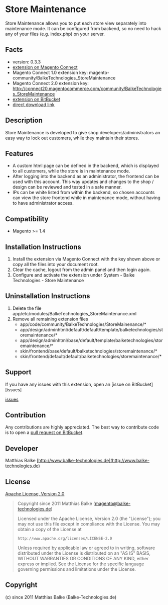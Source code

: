 # Store Maintenance
Store Maintenance allows you to put each store view separately into maintenance mode. It can be configured from backend, so no need to hack any of your files (e.g. index.php) on your server.

## Facts

- version: 0.3.3
- [extension on Magento Connect](http://www.magentocommerce.com/magento-connect/store-maintenance.html)
- Magento Connect 1.0 extension key: magento-community/BalkeTechnologies_StoreMaintenance
- Magento Connect 2.0 extension key: http://connect20.magentocommerce.com/community/BalkeTechnologies_StoreMaintenance
- [extension on BitBucket](https://bitbucket.org/3lt0n/magento-module-storemaintenance)
- [direct download link](https://bitbucket.org/3lt0n/magento-module-storemaintenance/downloads/BalkeTechnologies_StoreMaintenance-0.3.3.tgz)

## Description
Store Maintenance is developed to give shop developers/administrators an easy way to lock out customers, while they maintain their stores.


## Features
- A custom html page can be defined in the backend, which is displayed to all customers, while the store is in maintenance mode.
- After logging into the backend as an administrator, the frontend can be used with this account. This way updates and changes to the shop / design can be reviewed and tested in a safe manner.
- IPs can be white listed from within the backend, so chosen accounts can view the store frontend while in maintenance mode, without having to have administrator access.


## Compatibility
- Magento >= 1.4

## Installation Instructions

1. Install the extension via Magento Connect with the key shown above or copy all the files into your document root.
2. Clear the cache, logout from the admin panel and then login again.
3. Configure and activate the extension under System - Balke Technologies - Store Maintenance

## Uninstallation Instructions

1. Delete the file app/etc/modules/BalkeTechnologies_StoreMaintenance.xml
2. Remove all remaining extension files
   - app/code/community/BalkeTechnologies/StoreMainenance/*
   - app/design/adminhtml/default/default/template/balketechnologies/storemaintenance/*
   - app/design/adminhtml/base/default/template/balketechnologies/storemaintenance/*
   - skin/frontend/base/default/balketechnologies/storemaintenance/*
   - skin/frontend/default/default/balketechnologies/storemaintenance/*

## Support

If you have any issues with this extension, open an [issue on BitBucket][issues]

[issues](https://bitbucket.org/3lt0n/magento-module-storemaintenance/issues)

## Contribution
Any contributions are highly appreciated. The best way to contribute code is to open a
[pull request on BitBucket](https://confluence.atlassian.com/display/BITBUCKET/Working+with+pull+requests).

## Developer

Matthias Balke
[http://www.balke-technologies.de](http://www.balke-technologies.de)

## License

[Apache License, Version 2.0](http://www.apache.org/licenses/LICENSE-2.0.html)

> Copyright since 2011 Matthias Balke (magento@balke-technologies.de)
>
> Licensed under the Apache License, Version 2.0 (the "License");
> you may not use this file except in compliance with the License.
> You may obtain a copy of the License at
>
>     http://www.apache.org/licenses/LICENSE-2.0
>
> Unless required by applicable law or agreed to in writing, software
> distributed under the License is distributed on an "AS IS" BASIS,
> WITHOUT WARRANTIES OR CONDITIONS OF ANY KIND, either express or implied.
> See the License for the specific language governing permissions and
> limitations under the License.

## Copyright
(c) since 2011 Matthias Balke (Balke-Technologies.de)